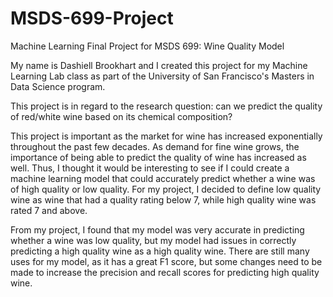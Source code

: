 # MSDS-699-Project
Machine Learning Final Project for MSDS 699: Wine Quality Model

My name is Dashiell Brookhart and I created this project for my Machine Learning Lab class as part of the University of San Francisco's Masters in Data Science program. 

This project is in regard to the research question: can we predict the quality of red/white wine based on its chemical composition? 

This project is important as the market for wine has increased exponentially throughout the past few decades. As demand for fine wine grows, the importance of being able to predict the quality of wine has increased as well. Thus, I thought it would be interesting to see if I could create a machine learning model that could accurately predict whether a wine was of high quality or low quality. For my project, I decided to define low quality wine as wine that had a quality rating below 7, while high quality wine was rated 7 and above. 

From my project, I found that my model was very accurate in predicting whether a wine was low quality, but my model had issues in correctly predicting a high quality wine as a high quality wine. There are still many uses for my model, as it has a great F1 score, but some changes need to be made to increase the precision and recall scores for predicting high quality wine.
